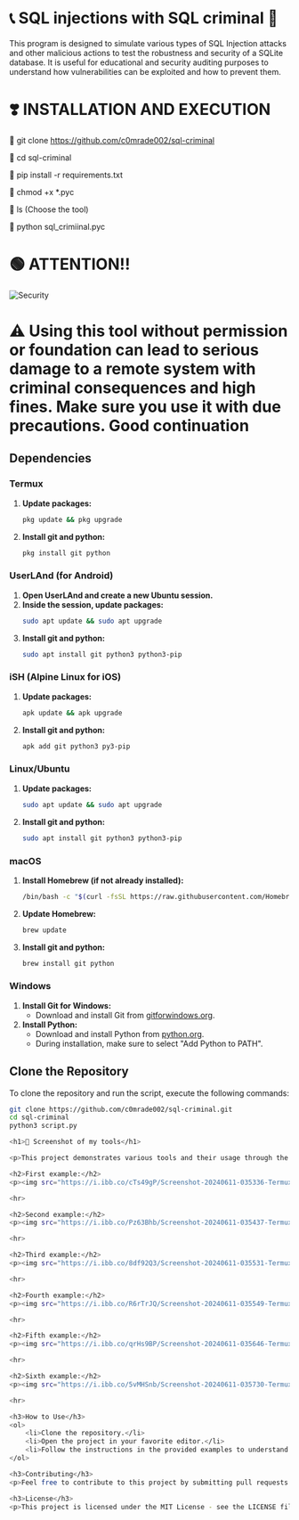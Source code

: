 # 📞 SQL injections with SQL criminal 🥷
This program is designed to simulate various types of SQL Injection attacks and other malicious actions to test the robustness and security of a SQLite database.  It is useful for educational and security auditing purposes to understand how vulnerabilities can be exploited and how to prevent them.

# ❣️ INSTALLATION AND EXECUTION  
🐧 git clone https://github.com/c0mrade002/sql-criminal

🐧 cd sql-criminal

🐧 pip install -r requirements.txt

🐧 chmod +x *.pyc

🐧 ls (Choose the tool)

🐧 python sql_crimiinal.pyc

# 🟢 ATTENTION!! 
![Security](https://www.keepersecurity.com/blog/wp-content/uploads/2023/03/blog@2x-12-1024x349.jpg)
# ⚠️ Using this tool without permission or foundation can lead to serious damage to a remote system with criminal consequences and high fines.  Make sure you use it with due precautions.  Good continuation

## Dependencies

### Termux
1. **Update packages:**
    ```sh
    pkg update && pkg upgrade
    ```
2. **Install git and python:**
    ```sh
    pkg install git python
    ```

### UserLAnd (for Android)
1. **Open UserLAnd and create a new Ubuntu session.**
2. **Inside the session, update packages:**
    ```sh
    sudo apt update && sudo apt upgrade
    ```
3. **Install git and python:**
    ```sh
    sudo apt install git python3 python3-pip
    ```

### iSH (Alpine Linux for iOS)
1. **Update packages:**
    ```sh
    apk update && apk upgrade
    ```
2. **Install git and python:**
    ```sh
    apk add git python3 py3-pip
    ```

### Linux/Ubuntu
1. **Update packages:**
    ```sh
    sudo apt update && sudo apt upgrade
    ```
2. **Install git and python:**
    ```sh
    sudo apt install git python3 python3-pip
    ```

### macOS
1. **Install Homebrew (if not already installed):**
    ```sh
    /bin/bash -c "$(curl -fsSL https://raw.githubusercontent.com/Homebrew/install/HEAD/install.sh)"
    ```
2. **Update Homebrew:**
    ```sh
    brew update
    ```
3. **Install git and python:**
    ```sh
    brew install git python
    ```

### Windows
1. **Install Git for Windows:**
    - Download and install Git from [gitforwindows.org](https://gitforwindows.org/).
2. **Install Python:**
    - Download and install Python from [python.org](https://www.python.org/downloads/).
    - During installation, make sure to select "Add Python to PATH".

## Clone the Repository

To clone the repository and run the script, execute the following commands:

```sh
git clone https://github.com/c0mrade002/sql-criminal.git
cd sql-criminal
python3 script.py

<h1>💯 Screenshot of my tools</h1>

<p>This project demonstrates various tools and their usage through the following screenshots.</p>

<h2>First example:</h2>
<p><img src="https://i.ibb.co/cTs49gP/Screenshot-20240611-035336-Termux.jpg" alt="Screenshot"></p>

<hr>

<h2>Second example:</h2>
<p><img src="https://i.ibb.co/Pz63Bhb/Screenshot-20240611-035437-Termux.jpg" alt="Screenshot"></p>

<hr>

<h2>Third example:</h2>
<p><img src="https://i.ibb.co/8df92Q3/Screenshot-20240611-035531-Termux.jpg" alt="Screenshot"></p>

<hr>

<h2>Fourth example:</h2>
<p><img src="https://i.ibb.co/R6rTrJQ/Screenshot-20240611-035549-Termux.jpg" alt="Screenshot"></p>

<hr>

<h2>Fifth example:</h2>
<p><img src="https://i.ibb.co/qrHs9BP/Screenshot-20240611-035646-Termux.jpg" alt="Screenshot"></p>

<hr>

<h2>Sixth example:</h2>
<p><img src="https://i.ibb.co/5vMHSnb/Screenshot-20240611-035730-Termux.jpg" alt="Screenshot"></p>

<hr>

<h3>How to Use</h3>
<ol>
    <li>Clone the repository.</li>
    <li>Open the project in your favorite editor.</li>
    <li>Follow the instructions in the provided examples to understand how to utilize the tools.</li>
</ol>

<h3>Contributing</h3>
<p>Feel free to contribute to this project by submitting pull requests or opening issues for any bugs you find.</p>

<h3>License</h3>
<p>This project is licensed under the MIT License - see the LICENSE file for details.</p>